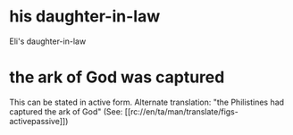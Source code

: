 # his daughter-in-law

Eli's daughter-in-law

# the ark of God was captured

This can be stated in active form. Alternate translation: "the Philistines had captured the ark of God" (See: [[rc://en/ta/man/translate/figs-activepassive]])

